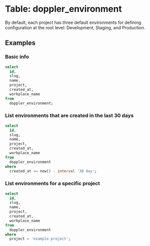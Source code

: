 # Table: doppler_environment

By default, each project has three default environments for defining configuration at the root level: Development, Staging, and Production.

## Examples

### Basic info

```sql
select
  id,
  slug,
  name,
  project,
  created_at,
  workplace_name
from
  doppler_environment;
```

### List environments that are created in the last 30 days

```sql
select
  id,
  slug,
  name,
  project,
  created_at,
  workplace_name
from
  doppler_environment
where
  created_at >= now() - interval '30 day';
```

### List environments for a specific project

```sql
select
  id,
  slug,
  name,
  project,
  created_at,
  workplace_name
from
  doppler_environment
where
  project = 'example-project';
```